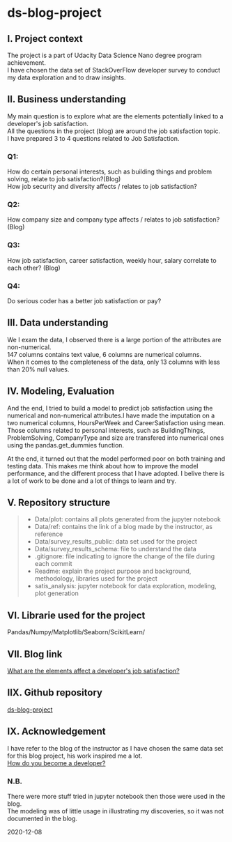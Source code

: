 # ds-blog-project
## I. Project context
The project is a part of Udacity Data Science Nano degree program achievement.<br>
I have chosen the data set of StackOverFlow developer survey to conduct my data exploration and to draw insights.

## II. Business understanding
My main question is to explore what are the elements potentially linked to a developer's job satisfaction.<br>
All the questions in the project (blog) are around the job satisfaction topic.<br>
I have prepared 3 to 4 questions related to Job Satisfaction.<br>
### Q1:
How do certain personal interests, such as building things and problem solving, relate to job satisfaction?(Blog)<br>
How job security and diversity affects / relates to job satisfaction?<br>
### Q2:
How company size and company type affects / relates to job satisfaction? (Blog)
### Q3:
How job satisfaction, career satisfaction, weekly hour, salary correlate to each other? (Blog)<br>
### Q4:
Do serious coder has a better job satisfaction or pay?<br>


## III. Data understanding
<p>We I exam the data, I observed there is a large portion of the attributes are non-numerical.<br>
147 columns contains text value, 6 columns are numerical columns.<br>
When it comes to the completeness of the data, only 13 columns with less than 20% null values.</p>

## IV. Modeling, Evaluation
<p>And the end, I tried to build a model to predict job satisfaction using the numerical and non-numerical attributes.I have made the imputation on a two numerical columns, HoursPerWeek and CareerSatisfaction using mean. Those columns related to personal interests, such as BuildingThings, ProblemSolving, CompanyType and size are transfered into numerical ones using the pandas.get_dummies function.</p>

<p>At the end, it turned out that the model performed poor on both training and testing data.
This makes me think about how to improve the model performance, and the different process that I have adopted.
I belive there is a lot of work to be done and a lot of things to learn and try.</p>


## V. Repository structure
> - Data/plot: contains all plots generated from the jupyter notebook<br>
> - Data/ref: contains the link of a blog made by the instructor, as reference<br>
> - Data/survey_results_public: data set used for the project<br>
> - Data/survey_results_schema: file to understand the data<br>
> - .gitignore: file indicating to ignore the change of the file during each commit<br>
> - Readme: explain the project purpose and background, methodology, libraries used for the project<br>
> - satis_analysis: jupyter notebook for data exploration, modeling, plot generation

## VI. Librarie used for the project
Pandas/Numpy/Matplotlib/Seaborn/ScikitLearn/

## VII. Blog link
[What are the elements affect a developer's job satisfaction?](https://medium.com/what-are-the-elements-affect-developers-job/what-are-the-elements-affect-a-developers-job-satisfaction-f8eebee65845)


## IIX. Github repository
[ds-blog-project](https://github.com/ccllcc/ds-blog-project)

## IX. Acknowledgement
I have refer to the blog of the instructor as I have chosen the same data set for this blog project, his work inspired me a lot.<br>
[How do you become a developer?](https://medium.com/@josh_2774/how-do-you-become-a-developer-5ef1c1c68711)

### N.B.
There were more stuff tried in jupyter notebook then those were used in the blog.<br>
The modeling was of little usage in illustrating my discoveries, so it was not documented in the blog.<br>

2020-12-08
